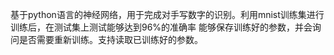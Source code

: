 基于python语言的神经网络，用于完成对手写数字的识别。利用mnist训练集进行训练后，在测试集上测试能够达到96%的准确率
能够保存训练好的参数，并会询问是否需要重新训练。支持读取已训练好的参数。
